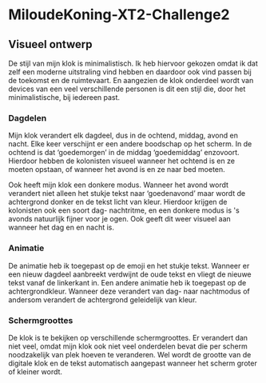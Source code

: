 # MiloudeKoning-XT2-Challenge2
Visueel ontwerp
-------------
De stijl van mijn klok is minimalistisch. 
Ik heb hiervoor gekozen omdat ik dat zelf een moderne uitstraling vind hebben en 
daardoor ook vind passen bij de toekomst en de ruimtevaart. En aangezien de klok onderdeel 
wordt van devices van een veel verschillende personen is dit een stijl die, door het minimalistische,
bij iedereen past.
 
### Dagdelen
Mijn klok verandert elk dagdeel, dus in de ochtend, middag, avond en nacht. Elke keer verschijnt
er een andere boodschap op het scherm. In de ochtend is dat ‘goedemorgen’ in de middag ‘goedemiddag’
enzovoort. Hierdoor hebben de kolonisten visueel wanneer het ochtend is en ze moeten opstaan, of 
wanneer het avond is en ze naar bed moeten.
 
Ook heeft mijn klok een donkere modus. Wanneer het avond wordt verandert niet alleen het stukje 
tekst naar ‘goedenavond’ maar wordt de achtergrond donker en de tekst licht van kleur. Hierdoor 
krijgen de kolonisten ook een soort dag- nachtritme, en een donkere modus is 's avonds natuurlijk 
fijner voor je ogen. Ook geeft dit weer visueel aan wanneer het dag en en nacht is.  
 
### Animatie
De animatie heb ik toegepast op de emoji en het stukje tekst. Wanneer er een nieuw dagdeel aanbreekt 
verdwijnt de oude tekst en vliegt de nieuwe tekst vanaf de linkerkant in. Een andere animatie heb ik toegepast 
op de achtergrondkleur. Wanneer deze verandert van dag- naar nachtmodus of andersom verandert de achtergrond 
geleidelijk van kleur.
 
### Schermgroottes
De klok is te bekijken op verschillende schermgroottes. Er verandert dan niet veel, omdat mijn klok 
ook niet veel onderdelen bevat die per scherm noodzakelijk van plek hoeven te veranderen. Wel wordt 
de grootte van de digitale klok en de tekst automatisch aangepast wanneer het scherm groter of kleiner wordt. 
